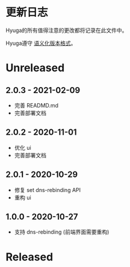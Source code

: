 # 更新日志

Hyuga的所有值得注意的更改都将记录在此文件中。

Hyuga遵守 [语义化版本格式](https://semver.org/spec/v2.0.0.html)。

# Unreleased

## 2.0.3 - 2021-02-09
 - 完善 READMD.md
 - 完善部署文档

## 2.0.2 - 2020-11-01
 - 优化 ui
 - 完善部署文档

## 2.0.1 - 2020-10-29
 - 修复 set dns-rebinding API
 - 重构 ui

## 1.0.0 - 2020-10-27
 - 支持 dns-rebinding (前端界面需要重构)

# Released